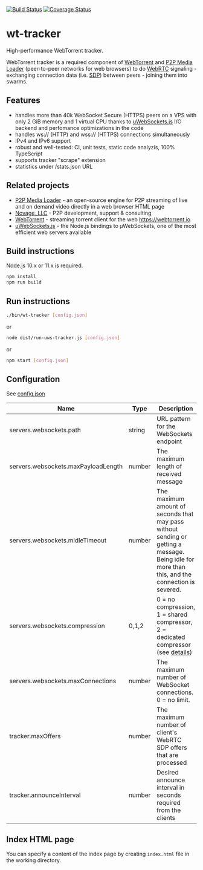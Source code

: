 [![Build Status](https://travis-ci.org/Novage/wt-tracker.svg?branch=master)](https://travis-ci.org/Novage/wt-tracker)
[![Coverage Status](https://coveralls.io/repos/github/Novage/wt-tracker/badge.svg?branch=master)](https://coveralls.io/github/Novage/wt-tracker?branch=master)
# wt-tracker
High-performance WebTorrent tracker.

WebTorrent tracker is a required component of [WebTorrent](https://github.com/webtorrent/webtorrent) and [P2P Media Loader](https://github.com/Novage/p2p-media-loader) (peer-to-peer networks for web browsers) to do [WebRTC](https://en.wikipedia.org/wiki/WebRTC) signaling - exchanging connection data (i.e. [SDP](https://en.wikipedia.org/wiki/Session_Description_Protocol)) between peers - joining them into swarms.

## Features

* handles more than 40k WebSocket Secure (HTTPS) peers on a VPS with only 2 GiB memory and 1 virtual CPU thanks to [uWebSockets.js](https://github.com/uNetworking/uWebSockets.js) I/O backend and perfomance optimizations in the code
* handles ws:// (HTTP) and wss:// (HTTPS) connections simultaneously
* IPv4 and IPv6 support
* robust and well-tested: CI, unit tests, static code analyzis, 100% TypeScript
* supports tracker "scrape" extension
* statistics under /stats.json URL

## Related projects

* [P2P Media Loader](https://github.com/Novage/p2p-media-loader) - an open-source engine for P2P streaming of live and on demand video directly in a web browser HTML page
* [Novage, LLC](https://novage.com.ua/) - P2P development, support & consulting
* [WebTorrent](https://github.com/webtorrent/webtorrent) - streaming torrent client for the web https://webtorrent.io
* [uWebSockets.js](https://github.com/uNetworking/uWebSockets.js) - the Node.js bindings to µWebSockets, one of the most efficient web servers available

## Build instructions

Node.js 10.x or 11.x is required.

```sh
npm install
npm run build
```

## Run instructions

```sh
./bin/wt-tracker [config.json]
```

or

```sh
node dist/run-uws-tracker.js [config.json]
```

or

```sh
npm start [config.json]
```

## Configuration

See [config.json](sample/config.json)

|Name|Type|Description|
|----|----|-----------|
|servers.websockets.path|string|URL pattern for the WebSockets endpoint|
|servers.websockets.maxPayloadLength|number|The maximum length of received message|
|servers.websockets.midleTimeout|number|The maximum amount of seconds that may pass without sending or getting a message. Being idle for more than this, and the connection is severed.|
|servers.websockets.compression|0,1,2|0 = no compression, 1 = shared compressor, 2 = dedicated compressor (see [details](https://github.com/uNetworking/uWebSockets/blob/master/misc/READMORE.md#settings))|
|servers.websockets.maxConnections|number|The maximum number of WebSocket connections. 0 = no limit.|
|tracker.maxOffers|number|The maximum number of client's WebRTC SDP offers that are processed|
|tracker.announceInterval|number|Desired announce interval in seconds required from the clients|

## Index HTML page

You can specify a content of the index page by creating `index.html` file in the working directory.
